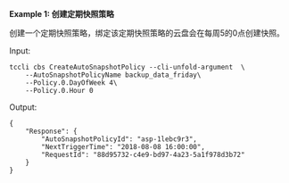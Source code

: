 **Example 1: 创建定期快照策略**

创建一个定期快照策略，绑定该定期快照策略的云盘会在每周5的0点创建快照。

Input: 

```
tccli cbs CreateAutoSnapshotPolicy --cli-unfold-argument  \
    --AutoSnapshotPolicyName backup_data_friday\
    --Policy.0.DayOfWeek 4\
    --Policy.0.Hour 0
```

Output: 
```
{
    "Response": {
        "AutoSnapshotPolicyId": "asp-1lebc9r3",
        "NextTriggerTime": "2018-08-08 16:00:00",
        "RequestId": "88d95732-c4e9-bd97-4a23-5a1f978d3b72"
    }
}
```


